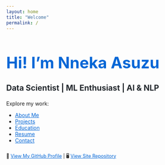 ```yaml
---
layout: home
title: "Welcome"
permalink: /
---
```


<h1 style="font-size: 3em; color: #0366d6;">Hi! I’m <strong>Nneka Asuzu</strong></h1>
<h2 style="font-size: 1.5em; color: #24292e;">Data Scientist | ML Enthusiast | AI & NLP</h2>

<p style="margin-top: 1.5em;">Explore my work:</p>

<ul>
  <li><a href="/about/" style="color: #0366d6;">About Me</a></li>
  <li><a href="/projects/" style="color: #0366d6;">Projects</a></li>
  <li><a href="/education/" style="color: #0366d6;">Education</a></li>
  <li><a href="/resume/" style="color: #0366d6;">Resume</a></li>
  <li><a href="/contact/" style="color: #0366d6;">Contact</a></li>
</ul>

<p style="margin-top: 2em; font-size: 0.9em;">
  🔗 <a href="https://github.com/NnekaAsuzu" target="_blank" style="color: #0366d6;">View My GitHub Profile</a> | 
  🖥️ <a href="https://github.com/NnekaAsuzu/nnekaasuzu.github.io" target="_blank" style="color: #0366d6;">View Site Repository</a>
</p>

